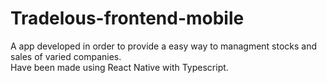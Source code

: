 # Tradelous-frontend-mobile
 A app developed in order to provide a easy way to managment stocks and sales of varied companies.</br>
 Have been made using React Native with Typescript.
